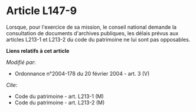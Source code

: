 # Article L147-9

Lorsque, pour l'exercice de sa mission, le conseil national demande la consultation de documents d'archives publiques, les
délais prévus aux articles L213-1 et L213-2 du code du patrimoine ne lui sont pas opposables.

**Liens relatifs à cet article**

_Modifié par_:

  - Ordonnance n°2004-178 du 20 février 2004 - art. 3 (V)

_Cite_:

  - Code du patrimoine - art. L213-1 (M)
  - Code du patrimoine - art. L213-2 (M)
